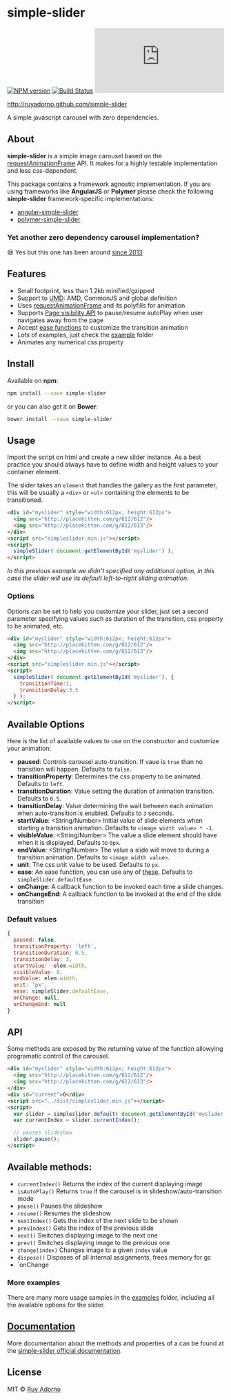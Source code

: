 # simple-slider

[![NPM version](https://badge.fury.io/js/simple-slider.svg)](https://npmjs.org/package/simple-slider) [![Build Status](https://travis-ci.org/ruyadorno/simple-slider.svg?branch=master)](https://travis-ci.org/ruyadorno/simple-slider) ![File Size: < 1.2kB gzipped](https://badge-size.herokuapp.com/ruyadorno/simple-slider/master/dist/simpleslider.min.js?compression=gzip)

http://ruyadorno.github.com/simple-slider

A simple javascript carousel with zero dependencies.


## About

**simple-slider** is a simple image carousel based on the [requestAnimationFrame](https://developer.mozilla.org/en-US/docs/Web/API/window/requestAnimationFrame) API. It makes for a highly testable implementation and less css-dependent.

This package contains a framework agnostic implementation. If you are using frameworks like **AngularJS** or **Polymer** please check the following **simple-slider** framework-specific implementations:

- [angular-simple-slider](https://github.com/ruyadorno/angular-simple-slider)
- [polymer-simple-slider](https://github.com/ruyadorno/polymer-simple-slider)

### Yet another zero dependency carousel implementation?

:smile: Yes but this one has been around [since 2013](https://github.com/ruyadorno/simple-slider/commit/1e54f82536e5e1ef047445ab705c674cff3db9ee)


## Features

- Small footprint, less than 1.2kb minified/gzipped
- Support to [UMD](https://github.com/umdjs/umd): AMD, CommonJS and global definition
- Uses [requestAnimationFrame](https://developer.mozilla.org/en-US/docs/Web/API/window/requestAnimationFrame) and its polyfills for animation
- Supports [Page visibility API](https://developer.mozilla.org/en-US/docs/Web/Events/visibilitychange) to pause/resume autoPlay when user navigates away from the page
- Accept [ease functions](https://github.com/jimjeffers/Easie/blob/master/easie.js) to customize the transition animation
- Lots of examples, just check the [example](./examples/) folder
- Animates any numerical css property


## Install

Available on **npm**:

```sh
npm install --save simple-slider
```

or you can also get it on **Bower**:

```sh
bower install --save simple-slider
```


## Usage

Import the script on html and create a new slider instance. As a best practice you should always have to define width and height values to your container element.

The slider takes an `element` that handles the gallery as the first parameter, this will be usually a `<div>` or `<ul>` containing the elements to be transitioned.

```html
<div id="myslider" style="width:612px; height:612px">
  <img src="http://placekitten.com/g/612/612"/>
  <img src="http://placekitten.com/g/612/613"/>
</div>
<script src="simpleslider.min.js"></script>
<script>
  simpleSlider( document.getElementById('myslider') );
</script>
```

*In this previous example we didn't specified any additional option, in this case the slider will use its default left-to-right sliding animation.*

### Options

Options can be set to help you customize your slider, just set a second parameter specifying values such as duration of the transition, css property to be animated, etc.

```html
<div id="myslider" style="width:612px; height:612px">
  <img src="http://placekitten.com/g/612/612"/>
  <img src="http://placekitten.com/g/612/613"/>
</div>
<script src="simpleslider.min.js"></script>
<script>
  simpleSlider( document.getElementById('myslider'), {
    transitionTime:1,
    transitionDelay:3.5
  } );
</script>
```


## Available Options

Here is the list of available values to use on the constructor and customize your animation:

- **paused**: <Boolean> Controls carousel auto-transition. If vaue is `true` than no transition will happen. Defaults to `false`.
- **transitionProperty**: <String> Determines the css property to be animated. Defaults to `left`.
- **transitionDuration**: <Number> Value setting the duration of animation transition. Defaults to `0.5`.
- **transitionDelay**: <Number> Value determining the wait between each animation when auto-transition is enabled. Defaults to `3` seconds.
- **startValue**: <String/Number> Initial value of slide elements when starting a transition animation. Defaults to `<image width value> * -1`.
- **visibleValue**: <String/Number> The value a slide element should have when it is displayed. Defaults to `0px`.
- **endValue**: <String/Number> The value a slide will move to during a transition animation. Defaults to `<image width value>`.
- **unit**: <String> The css unit value to be used. Defaults to `px`.
- **ease**: <Function> An ease function, you can use any of [these](https://github.com/jimjeffers/Easie/blob/master/easie.js). Defaults to `simpleSlider.defaultEase`.
- **onChange**: <Function> A callback function to be invoked each time a slide changes.
- **onChangeEnd**: <Function> A callback function to be invoked at the end of the slide transition

### Default values

```js
{
  paused: false,
  transitionProperty: 'left',
  transitionDuration: 0.5,
  transitionDelay: 3,
  startValue: -elem.width,
  visibleValue: 0,
  endValue: elem.width,
  unit: 'px',
  ease: simpleSlider.defaultEase,
  onChange: null,
  onChangeEnd: null
}
```

## API

Some methods are exposed by the returning value of the function allowying programatic control of the carousel.

```html
<div id="myslider" style="width:612px; height:612px">
  <img src="http://placekitten.com/g/612/612"/>
  <img src="http://placekitten.com/g/612/613"/>
</div>
<div id="current">0</div>
<script src="../dist/simpleslider.min.js"></script>
<script>
  var slider = simpleslider.default( document.getElementById('myslider') );
  var currentIndex = slider.currentIndex();

  // pauses slideshow
  slider.pause();
</script>
```

## Available methods:

- `currentIndex()` Returns the index of the current displaying image
- `isAutoPlay()` Returns `true` if the carousel is in slideshow/auto-transition mode
- `pause()` Pauses the slideshow
- `resume()` Resumes the slideshow
- `nextIndex()` Gets the index of the next slide to be shown
- `prevIndex()` Gets the index of the previous slide
- `next()` Switches displaying image to the next one
- `prev()` Switches displaying image to the previous one
- `change(index)` Changes image to a given `index` value
- `dispose()` Disposes of all internal assignments, frees memory for gc
- `onChange


### More examples

There are many more usage samples in the [examples](./examples/) folder, including all the available options for the slider.


## [Documentation](http://ruyadorno.github.io/simple-slider/doc/simpleslider_doc.html)

More documentation about the methods and properties of a can be found at the <a href="http://ruyadorno.github.io/simple-slider/doc/simpleslider_doc.html">simple-slider official documentation</a>.


## License

MIT © [Ruy Adorno](http://ruyadorno.com)

